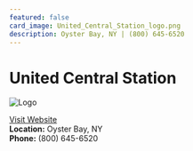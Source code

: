 ```yaml
---
featured: false
card_image: United_Central_Station_logo.png
description: Oyster Bay, NY | (800) 645-6520
---
```


# United Central Station
<img src="United_Central_Station_logo.png" alt="Logo" style="max-width: 200px; height: auto;">

<a href="https://www.unitedcs.org">Visit Website</a>  
**Location:** Oyster Bay, NY  
**Phone:** (800) 645-6520
